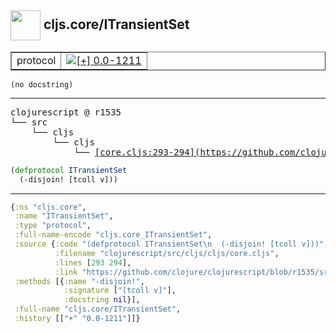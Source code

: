 ## <img width="48px" valign="middle" src="http://i.imgur.com/Hi20huC.png"> cljs.core/ITransientSet

 <table border="1">
<tr>
<td>protocol</td>
<td><a href="https://github.com/cljsinfo/api-refs/tree/0.0-1211"><img valign="middle" alt="[+] 0.0-1211" src="https://img.shields.io/badge/+-0.0--1211-lightgrey.svg"></a> </td>
</tr>
</table>

 <samp>
</samp>

```
(no docstring)
```

---

 <pre>
clojurescript @ r1535
└── src
    └── cljs
        └── cljs
            └── <ins>[core.cljs:293-294](https://github.com/clojure/clojurescript/blob/r1535/src/cljs/cljs/core.cljs#L293-L294)</ins>
</pre>

```clj
(defprotocol ITransientSet
  (-disjoin! [tcoll v]))
```


---

```clj
{:ns "cljs.core",
 :name "ITransientSet",
 :type "protocol",
 :full-name-encode "cljs.core_ITransientSet",
 :source {:code "(defprotocol ITransientSet\n  (-disjoin! [tcoll v]))",
          :filename "clojurescript/src/cljs/cljs/core.cljs",
          :lines [293 294],
          :link "https://github.com/clojure/clojurescript/blob/r1535/src/cljs/cljs/core.cljs#L293-L294"},
 :methods [{:name "-disjoin!",
            :signature ["[tcoll v]"],
            :docstring nil}],
 :full-name "cljs.core/ITransientSet",
 :history [["+" "0.0-1211"]]}

```

